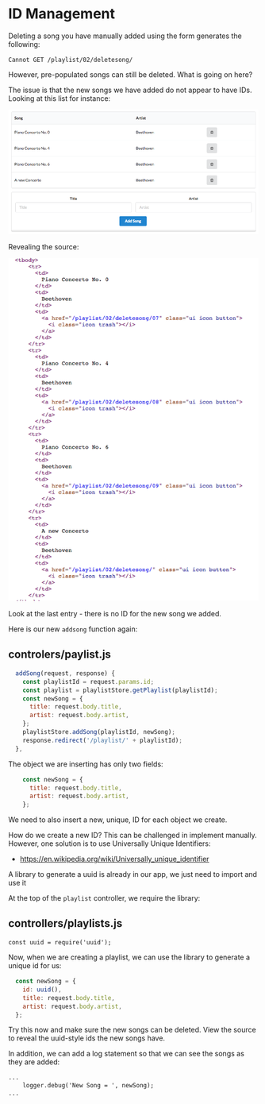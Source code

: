 # ID Management

Deleting a song you have manually added using the form generates the following:

~~~
Cannot GET /playlist/02/deletesong/
~~~

However, pre-populated songs can still be deleted. What is going on here?

The issue is that the new songs we have added do not appear to have IDs. Looking at this list for instance:

![](img/02.png)

Revealing the source:

![](img/03.png)

Look at the last entry - there is no ID for the new song we added.

Here is our new `addsong` function again:

## controlers/paylist.js

~~~js
  addSong(request, response) {
    const playlistId = request.params.id;
    const playlist = playlistStore.getPlaylist(playlistId);
    const newSong = {
      title: request.body.title,
      artist: request.body.artist,
    };
    playlistStore.addSong(playlistId, newSong);
    response.redirect('/playlist/' + playlistId);
  },
~~~

The object we are inserting has only two fields:

~~~js
    const newSong = {
      title: request.body.title,
      artist: request.body.artist,
    };
~~~

We need to also insert a new, unique, ID for each object we create.

How do we create a new ID? This can be challenged in implement manually. However, one solution is to use Universally Unique Identifiers:

- <https://en.wikipedia.org/wiki/Universally_unique_identifier>

A library to generate a uuid is already in our app, we just need to import and use it

At the top of the `playlist` controller, we require the library:

## controllers/playlists.js
~~~
const uuid = require('uuid');
~~~

Now, when we are creating a playlist, we can use the library to generate a unique id for us:

~~~js
  const newSong = {
    id: uuid(),
    title: request.body.title,
    artist: request.body.artist,
  };
~~~

Try this now and make sure the new songs can be deleted. View the source to reveal the uuid-style ids the new songs have.

In addition, we can add a log statement so that we can see the songs as they are added:

~~~
...
    logger.debug('New Song = ', newSong);
...
~~~
